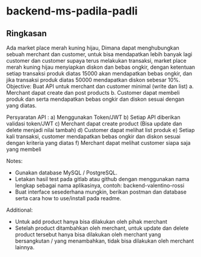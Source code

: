 # backend-ms-padila-padli

## Ringkasan

Ada market place merah kuning hijau, Dimana dapat menghubungkan sebuah merchant dan
customer, untuk bisa mendapatkan lebih banyak lagi customer dan customer supaya terus
melakukan transaksi, market place merah kuning hijau menyiapkan diskon dan bebas ongkir, dengan
ketentuan setiap transaksi produk diatas 15000 akan mendapatkan bebas ongkir, dan jika transaksi
produk diatas 50000 mendapatkan diskon sebesar 10%.
Objective:
Buat API untuk merchant dan customer minimal (write dan list)
a. Merchant dapat create dan post products
b. Customer dapat membeli produk dan serta mendapatkan bebas ongkir dan diskon sesuai
dengan yang diatas.

Persyaratan API :
a) Menggunakan Token/JWT
b) Setiap API diberikan validasi token/JWT
c) Merchant dapat create product
(Bisa update dan delete menjadi nilai tambah)
d) Customer dapat melihat list produk
e) Setiap kali transaksi, customer mendapatkan bebas ongkir dan diskon sesuai dengan kriteria
yang diatas
f) Merchant dapat melihat customer siapa saja yang membeli

Notes:

-   Gunakan database MySQL / PostgreSQL.
-   Letakan hasil test pada gitlab atau github dengan menggunakan nama lengkap sebagai nama
    aplikasinya, contoh: backend-valentino-rossi
-   Buat interface sesederhana mungkin, berikan postman dan database serta cara how to
    use/install pada readme.

Additional:

-   Untuk add product hanya bisa dilakukan oleh pihak merchant
-   Setelah product ditambahkan oleh merchant, untuk update dan delete product tersebut hanya bisa dilakukan oleh merchant yang bersangkutan / yang menambahkan, tidak bisa dilakukan oleh merchant lainnya.
